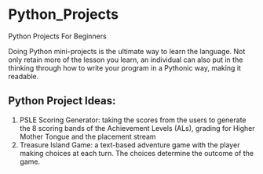 # Python_Projects
Python Projects For Beginners

Doing Python mini-projects is the ultimate way to learn the language. Not only retain more of the lesson you learn, an individual can also put in the thinking through how to write your program in a Pythonic way, making it readable.
<br>

## Python Project Ideas:
1. PSLE Scoring Generator: taking the scores from the users to generate the 8 scoring bands of the Achievement Levels (ALs), grading for Higher Mother Tongue and the placement stream
2. Treasure Island Game: a text-based adventure game with the player making choices at each turn. The choices determine the outcome of the game. 
